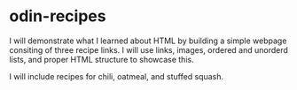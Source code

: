# odin-recipes
I will demonstrate what I learned about HTML by building a simple webpage consiting of three recipe links. I will use links, images, ordered and unorderd lists, and proper HTML structure to showcase this.

I will include recipes for chili, oatmeal, and stuffed squash.